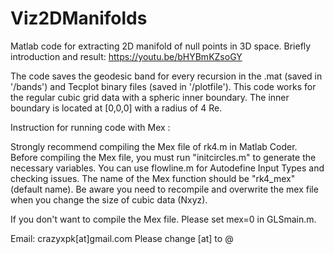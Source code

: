 # Viz2DManifolds
Matlab code for extracting 2D manifold of null points in 3D space.
Briefly introduction and result: https://youtu.be/bHYBmKZsoGY

The code saves the geodesic band for every recursion in the .mat (saved in '/bands') and Tecplot binary files (saved in '/plotfile').
This code works for the regular cubic grid data with a spheric inner boundary. 
The inner boundary is located at [0,0,0] with a radius of 4 Re.

Instruction for running code with Mex :

Strongly recommend compiling the Mex file of rk4.m in Matlab Coder.
Before compiling the Mex file, you must run "initcircles.m" to generate the necessary variables.
You can use flowline.m for Autodefine Input Types and checking issues.
The name of the Mex function should be "rk4_mex" (default name).
Be aware you need to recompile and overwrite the mex file when you change 
the size of cubic data (Nxyz).

If you don't want to compile the Mex file. Please set mex=0 in GLSmain.m.




Email: crazyxpk[at]gmail.com 
Please change [at] to @

